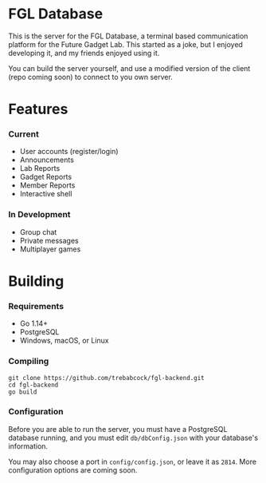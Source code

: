 # FGL Database

This is the server for the FGL Database, a terminal based communication platform for the Future Gadget Lab. This started as a joke, but I enjoyed developing it, and my friends enjoyed using it.

You can build the server yourself, and use a modified version of the client (repo coming soon) to connect to you own server.

# Features

### Current

- User accounts (register/login)
- Announcements
- Lab Reports
- Gadget Reports
- Member Reports
- Interactive shell

### In Development  

- Group chat
- Private messages
- Multiplayer games

# Building

### Requirements

- Go 1.14+
- PostgreSQL
- Windows, macOS, or Linux

### Compiling

```
git clone https://github.com/trebabcock/fgl-backend.git
cd fgl-backend
go build
```

### Configuration
Before you are able to run the server, you must have a PostgreSQL database running, and you must edit `db/dbConfig.json` with your database's information.

You may also choose a port in `config/config.json`, or leave it as `2814`. More configuration options are coming soon.